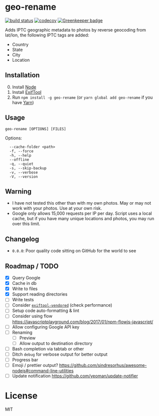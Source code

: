 # geo-rename

[![build status](https://travis-ci.org/fortes/geo-rename.svg?branch=master)](https://travis-ci.org/fortes/geo-rename/) [![codecov](https://codecov.io/gh/fortes/geo-rename/branch/master/graph/badge.svg)](https://codecov.io/gh/fortes/geo-rename) [![Greenkeeper badge](https://badges.greenkeeper.io/fortes/geo-rename.svg)](https://greenkeeper.io/)

Adds IPTC geographic metadata to photos by reverse geocoding from lat/lon, the following IPTC tags are added:

* Country
* State
* City
* Location

## Installation

0. Install [Node](https://nodejs.org/en/download/)
1. Install [ExifTool](http://www.sno.phy.queensu.ca/~phil/exiftool/)
2. Run `npm install -g geo-rename` (or `yarn global add geo-rename` if you have [Yarn](https://yarnpkg.com))

## Usage

`geo-rename [OPTIONS] [FILES]`

Options:

```
  --cache-folder <path>
  -f, --force
  -h, --help
  --offline
  -q, --quiet
  -s, --skip-backup
  -v, --verbose
  -V, --version
```

## Warning

* I have not tested this other than with my own photos. May or may not work with your photos. Use at your own risk.
* Google only allows 15,000 requests per IP per day. Script uses a local cache, but if you have many unique locations and photos, you may run over this limit.

## Changelog

* `0.0.0`: Poor quality code sitting on GitHub for the world to see

## Roadmap / TODO

- [x] Query Google
- [x] Cache in db
- [x] Write to files
- [x] Support reading directories
- [ ] Write tests
- [ ] Consider [`exiftool-vendored`](https://github.com/mceachen/exiftool-vendored.js) (check performance)
- [ ] Setup code auto-formatting & lint
- [ ] Consider using flow https://javascriptplayground.com/blog/2017/01/npm-flowjs-javascript/
- [ ] Allow configuring Google API key
- [ ] Renaming
   - [ ] Preview
   - [ ] Allow output to destination directory
- [ ] Bash completion via tabtab or other
- [ ] Ditch `debug` for verbose output for better output
- [ ] Progress bar
- [ ] Emoji / prettier output? https://github.com/sindresorhus/awesome-nodejs#command-line-utilities
- [ ] Update notification https://github.com/yeoman/update-notifier

# License

MIT
